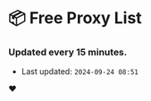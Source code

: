 # :package: Free Proxy List
### Updated every 15 minutes.

- Last updated: `2024-09-24 08:51`

:heart:
